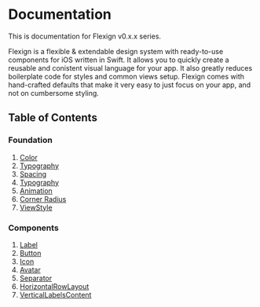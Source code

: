 # Documentation

This is documentation for Flexign v0.x.x series.

Flexign is a flexible & extendable design system with ready-to-use components for iOS written in Swift. It allows you to quickly create a reusable and conistent visual language for your app. It also greatly reduces boilerplate code for styles and common views setup. Flexign comes with hand-crafted defaults that make it very easy to just focus on your app, and not on cumbersome styling.

## Table of Contents

### Foundation

1. [Color](Color.md)
2. [Typography](Typography.md)
3. [Spacing]()
4. [Typography]()
5. [Animation]()
6. [Corner Radius]()
7. [ViewStyle]()

### Components

1. [Label]()
2. [Button]()
3. [Icon]()
4. [Avatar]()
5. [Separator]()
6. [HorizontalRowLayout]()
7. [VerticalLabelsContent]()
